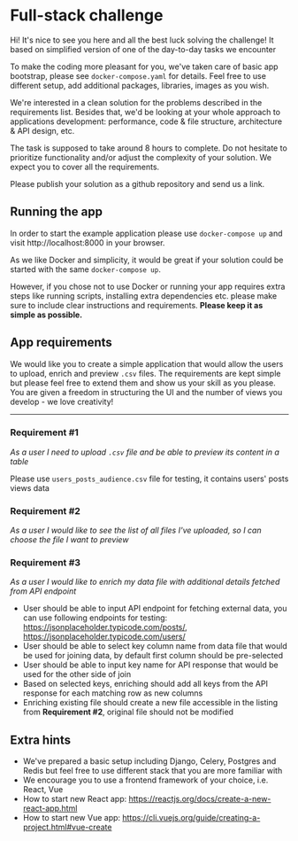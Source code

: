 # Full-stack challenge

Hi! It's nice to see you here and all the best luck solving the challenge!
It based on simplified version of one of the day-to-day tasks we encounter

To make the coding more pleasant for you, we've taken care of basic app bootstrap, please see `docker-compose.yaml` for details.
Feel free to use different setup, add additional packages, libraries, images as you wish.

We're interested in a clean solution for the problems described in the requirements list. Besides that, we'd be looking at your whole approach to applications development: performance, code & file structure, architecture & API design, etc.

The task is supposed to take around 8 hours to complete. Do not hesitate to prioritize functionality and/or adjust the complexity of your solution. We expect you to cover all the requirements.

Please publish your solution as a github repository and send us a link.

## Running the app
In order to start the example application please use `docker-compose up` and visit http://localhost:8000 in your browser.

As we like Docker and simplicity, it would be great if your solution could be started with the same `docker-compose up`.

However, if you chose not to use Docker or running your app requires extra steps like running scripts, installing extra dependencies etc. please make sure to include clear instructions and requirements. **Please keep it as simple as possible.**

## App requirements

We would like you to create a simple application that would allow the users to upload, enrich and preview `.csv` files. 
The requirements are kept simple but please feel free to extend them and show us your skill as you please. 
You are given a freedom in structuring the UI and the number of views you develop - we love creativity!

---
### Requirement #1

*As a user I need to upload `.csv` file and be able to preview its content in a table*

Please use `users_posts_audience.csv` file for testing, it contains users' posts views data

### Requirement #2

*As a user I would like to see the list of all files I've uploaded, so I can choose the file I want to preview*

### Requirement #3

*As a user I would like to enrich my data file with additional details fetched from API endpoint*

- User should be able to input API endpoint for fetching external data, you can use following endpoints for testing:
https://jsonplaceholder.typicode.com/posts/, https://jsonplaceholder.typicode.com/users/
- User should be able to select key column name from data file that would be used for joining data, by default first column should be pre-selected
- User should be able to input key name for API response that would be used for the other side of join
- Based on selected keys, enriching should add all keys from the API response for each matching row as new columns  
- Enriching existing file should create a new file accessible in the listing from **Requirement #2**, original file should not be modified

## Extra hints
- We've prepared a basic setup including Django, Celery, Postgres and Redis but feel free to use different stack that you are more familiar with
- We encourage you to use a frontend framework of your choice, i.e. React, Vue
- How to start new React app: https://reactjs.org/docs/create-a-new-react-app.html
- How to start new Vue app: https://cli.vuejs.org/guide/creating-a-project.html#vue-create